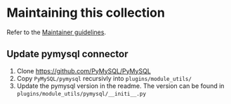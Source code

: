 # Maintaining this collection

Refer to the [Maintainer guidelines](https://github.com/ansible/community-docs/blob/main/maintaining.rst).

## Update pymysql connector

1. Clone https://github.com/PyMySQL/PyMySQL
1. Copy `PyMySQL/pymysql` recursivly into `plugins/module_utils/`
1. Update the pymysql version in the readme. The version can be found in `plugins/module_utils/pymysql/__initi__.py`
